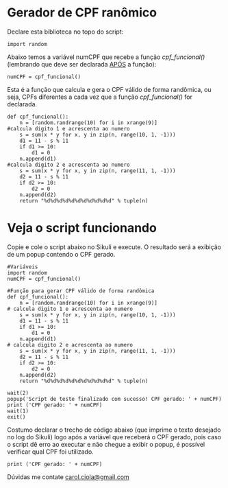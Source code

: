 # Gerador de CPF ranômico

Declare esta biblioteca no topo do script:
```
import random
```

Abaixo temos a variável numCPF que recebe a função <i>cpf_funcional()</i> (lembrando que deve ser declarada <u>APÓS</u> a função):
```
numCPF = cpf_funcional()
```

Esta é a função que calcula e gera o CPF válido de forma randômica, ou seja, CPFs diferentes a cada vez que a função <i>cpf_funcional()</i> for declarada.
```
def cpf_funcional():                                                                                             
    n = [random.randrange(10) for i in xrange(9)]                                                                                            
#calcula digito 1 e acrescenta ao numero
    s = sum(x * y for x, y in zip(n, range(10, 1, -1)))
    d1 = 11 - s % 11
    if d1 >= 10:
        d1 = 0
    n.append(d1)                                                                                                
#calcula digito 2 e acrescenta ao numero
    s = sum(x * y for x, y in zip(n, range(11, 1, -1)))
    d2 = 11 - s % 11
    if d2 >= 10:
        d2 = 0
    n.append(d2)                                                                                         
    return "%d%d%d%d%d%d%d%d%d%d%d" % tuple(n)
```

# Veja o script funcionando

Copie e cole o script abaixo no Sikuli e execute. O resultado será a exibição de um popup contendo o CPF gerado.

```
#Variáveis
import random
numCPF = cpf_funcional()

#Função para gerar CPF válido de forma randômica
def cpf_funcional():                                                                                             
    n = [random.randrange(10) for i in xrange(9)]                                                                                            
# calcula digito 1 e acrescenta ao numero
    s = sum(x * y for x, y in zip(n, range(10, 1, -1)))
    d1 = 11 - s % 11
    if d1 >= 10:
        d1 = 0
    n.append(d1)                                                                                                
# calcula digito 2 e acrescenta ao numero
    s = sum(x * y for x, y in zip(n, range(11, 1, -1)))
    d2 = 11 - s % 11
    if d2 >= 10:
        d2 = 0
    n.append(d2)                                                                                         
    return "%d%d%d%d%d%d%d%d%d%d%d" % tuple(n)

wait(2)
popup('Script de teste finalizado com sucesso! CPF gerado: ' + numCPF)
print ('CPF gerado: ' + numCPF)
wait(1)
exit()
```

Costumo declarar o trecho de código abaixo (que imprime o texto desejado no log do Sikuli) logo após a variável que receberá o CPF gerado, pois caso o script dê erro ao executar e não chegue a exibir o popup, é possível verificar qual CPF foi utilizado.

```
print ('CPF gerado: ' + numCPF)
```

Dúvidas me contate carol.ciola@gmail.com
